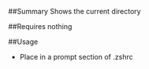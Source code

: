 ##Summary
Shows the current directory

##Requires
nothing

##Usage
* Place in a prompt section of .zshrc
